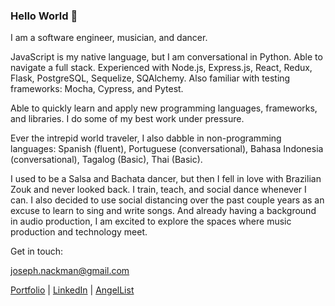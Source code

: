 ### Hello World 👋

I am a software engineer, musician, and dancer.

JavaScript is my native language, but I am conversational in Python. Able to navigate a full stack. Experienced with Node.js, Express.js, React, Redux, Flask, PostgreSQL, Sequelize, SQAlchemy. Also familiar with testing frameworks: Mocha, Cypress, and Pytest.

Able to quickly learn and apply new programming languages, frameworks, and libraries. I do some of my best work under pressure.

Ever the intrepid world traveler, I also dabble in non-programming languages: Spanish (fluent), Portuguese (conversational), Bahasa Indonesia (conversational), Tagalog (Basic), Thai (Basic).

I used to be a Salsa and Bachata dancer, but then I fell in love with Brazilian Zouk and never looked back. I train, teach, and social dance whenever I can. I also decided to use social distancing over the past couple years as an excuse to learn to sing and write songs. And already having a background in audio production, I am excited to explore the spaces where music production and technology meet.

Get in touch:

joseph.nackman@gmail.com

[Portfolio](https://yosefalan.github.io/) |
[LinkedIn](https://www.linkedin.com/in/joseph-nackman/) |
[AngelList](https://angel.co/u/joseph-nackman)



<!--
**yosefalan/yosefalan** is a ✨ _special_ ✨ repository because its `README.md` (this file) appears on your GitHub profile.

Here are some ideas to get you started:

- 🔭 I’m currently working on ...
- 🌱 I’m currently learning ...
- 👯 I’m looking to collaborate on ...
- 🤔 I’m looking for help with ...
- 💬 Ask me about ...
- 📫 How to reach me: ...
- 😄 Pronouns: ...
- ⚡ Fun fact: ...
-->
